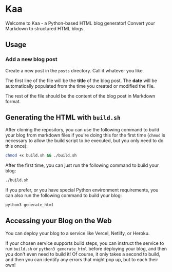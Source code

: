 # Kaa
Welcome to Kaa - a Python-based HTML blog generator! Convert your Markdown to structured HTML blogs. 

## Usage

### Add a new blog post

Create a new post in the `posts` directory. Call it whatever you like.

The first line of the file will be the **title** of the blog post. The **date** will be automatically populated from the time you created or modified the file.

The rest of the file should be the content of the blog post in Markdown format.

## Generating the HTML with `build.sh`

After cloning the repository, you can use the following command to build your blog from markdown files if you're doing this for the first time (`chmod` is necessary to allow the build script to be executed, but you only need to do this once):

```bash
chmod +x build.sh && ./build.sh
```

After the first time, you can just run the following command to build your blog:

```bash
./build.sh
```

If you prefer, or you have special Python environment requirements, you can also run the following command to build your blog:

```bash
python3 generate_html
```

## Accessing your Blog on the Web

You can deploy your blog to a service like Vercel, Netlify, or Heroku.

If your chosen service supports build steps, you can instruct the service to run `build.sh` or `python3 generate_html` before deploying your blog, and then you don't even need to build it! Of course, it only takes a second to build, and then you can identify any errors that might pop up, but to each their own!
